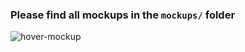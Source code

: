 ### Please find all mockups in the `mockups/` folder
![hover-mockup](https://user-images.githubusercontent.com/10798986/57175407-2d2a2600-6e65-11e9-8245-024b977be440.png)

